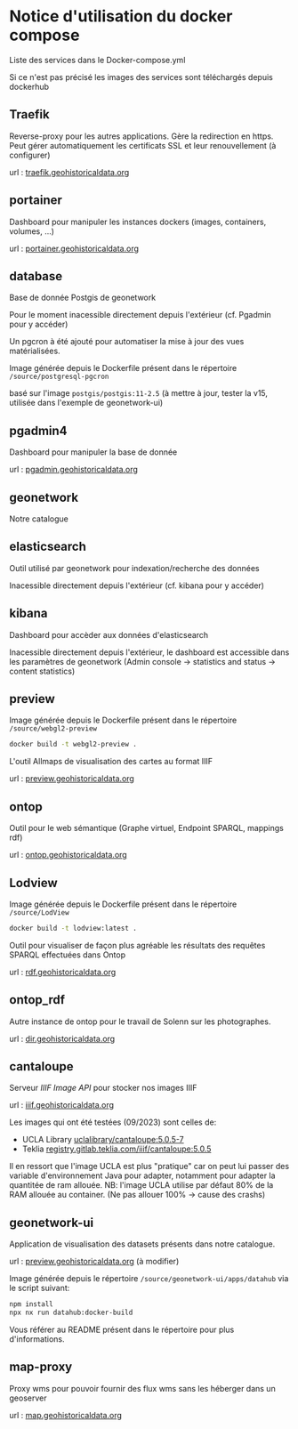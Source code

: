 # Notice d'utilisation du docker compose

Liste des services dans le Docker-compose.yml

Si ce n'est pas précisé les images des services sont téléchargés depuis dockerhub

## Traefik

Reverse-proxy pour les autres applications.
Gère la redirection en https. Peut gérer automatiquement les certificats SSL et leur renouvellement (à configurer)

url : [traefik.geohistoricaldata.org](traefik.geohistoricaldata.org)

## portainer

Dashboard pour manipuler les instances dockers (images, containers, volumes, ...)

url : [portainer.geohistoricaldata.org](portainer.geohistoricaldata.org)

## database

Base de donnée Postgis de geonetwork

Pour le moment inacessible directement depuis l'extérieur (cf. Pgadmin pour y accéder)

Un pgcron à été ajouté pour automatiser la mise à jour des vues matérialisées.

Image générée depuis le Dockerfile présent dans le répertoire `/source/postgresql-pgcron`

basé sur l'image `postgis/postgis:11-2.5` (à mettre à jour, tester la v15, utilisée dans l'exemple de geonetwork-ui)

## pgadmin4

Dashboard pour manipuler la base de donnée

url : [pgadmin.geohistoricaldata.org](pgadmin.geohistoricaldata.org)

## geonetwork

Notre catalogue

## elasticsearch

Outil utilisé par geonetwork pour indexation/recherche des données

Inacessible directement depuis l'extérieur (cf. kibana pour y accéder)

## kibana

Dashboard pour accèder aux données d'elasticsearch

Inacessible directement depuis l'extérieur, le dashboard est accessible dans les paramètres de geonetwork (Admin console -> statistics and status -> content statistics)

## preview

Image générée depuis le Dockerfile présent dans le répertoire `/source/webgl2-preview`

```bash
docker build -t webgl2-preview .
```

L'outil Allmaps de visualisation des cartes au format IIIF

url : [preview.geohistoricaldata.org](preview.geohistoricaldata.org)

## ontop

Outil pour le web sémantique (Graphe virtuel, Endpoint SPARQL, mappings rdf)

url : [ontop.geohistoricaldata.org](ontop.geohistoricaldata.org)

## Lodview

Image générée depuis le Dockerfile présent dans le répertoire `/source/LodView`

```bash
docker build -t lodview:latest .
```

Outil pour visualiser de façon plus agréable les résultats des requêtes SPARQL effectuées dans Ontop

url : [rdf.geohistoricaldata.org](rdf.geohistoricaldata.org)

## ontop_rdf

Autre instance de ontop pour le travail de Solenn sur les photographes.

url : [dir.geohistoricaldata.org](dir.geohistoricaldata.org)

## cantaloupe

Serveur *IIIF Image API* pour stocker nos images IIIF

url : [iiif.geohistoricaldata.org](iiif.geohistoricaldata.org)

Les images qui ont été testées (09/2023) sont celles de:

- UCLA Library [uclalibrary/cantaloupe:5.0.5-7](https://github.com/UCLALibrary/docker-cantaloupe)
- Teklia [registry.gitlab.teklia.com/iiif/cantaloupe:5.0.5](https://gitlab.com/armbiant/docker-cantaloupe)

Il en ressort que l'image UCLA est plus "pratique" car on peut lui passer des variable d'environnement Java pour adapter, notamment pour adapter la quantitée de ram allouée. NB: l'image UCLA utilise par défaut 80% de la RAM allouée au container. (Ne pas allouer 100% -> cause des crashs)

## geonetwork-ui

Application de visualisation des datasets présents dans notre catalogue.

url : [preview.geohistoricaldata.org](preview.geohistoricaldata.org) (à modifier)

Image générée depuis le répertoire `/source/geonetwork-ui/apps/datahub` via le script suivant:

```bash
npm install
npx nx run datahub:docker-build
```

Vous référer au README présent dans le répertoire pour plus d'informations.

## map-proxy

Proxy wms pour pouvoir fournir des flux wms sans les héberger dans un geoserver

url : [map.geohistoricaldata.org](map.geohistoricaldata.org)
